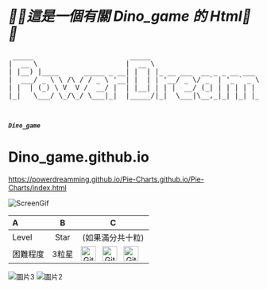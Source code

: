 #  ***🦣🐘這是一個有關 Dino_game 的 Html🦣🐘***

<pre>
 _____                       _____                           __  __ _             
|  __ \                     |  __ \                         |  \/  (_)            
| |__) |____      _____ _ __| |  | |_ __ ___  __ _ _ __ ___ | \  / |_ _ __   __ _ 
|  ___/ _ \ \ /\ / / _ \ '__| |  | | '__/ _ \/ _` | '_ ` _ \| |\/| | | '_ \ / _` |
| |  | (_) \ V  V /  __/ |  | |__| | | |  __/ (_| | | | | | | |  | | | | | | (_| |
|_|   \___/ \_/\_/ \___|_|  |_____/|_|  \___|\__,_|_| |_| |_|_|  |_|_|_| |_|\__, |
                                                                             __/ |
                                                                            |___/ 
</pre>

***`Dino_game`***

# Dino_game.github.io

https://powerdreamming.github.io/Pie-Charts.github.io/Pie-Charts/index.html

![ScreenGif](https://user-images.githubusercontent.com/109954610/215253963-1bea5aa1-cbe6-45f2-9666-4a3c2c89b583.gif)

A | B | C 
:-- | :--: | :--:  
Level | Star | (如果滿分共十粒)  
困難程度 | 3粒星 | <img align="left" alt="GitHub" width="30px" style="padding-right:10px;" src="https://user-images.githubusercontent.com/109954610/215161672-04cec82a-1a9a-4cd6-bac7-066ea66e2ce2.gif"  /><img align="left" alt="GitHub" width="30px" style="padding-right:10px;" src="https://user-images.githubusercontent.com/109954610/215161672-04cec82a-1a9a-4cd6-bac7-066ea66e2ce2.gif"  /><img align="left" alt="GitHub" width="30px" style="padding-right:10px;" src="https://user-images.githubusercontent.com/109954610/215161672-04cec82a-1a9a-4cd6-bac7-066ea66e2ce2.gif"/> 





![圖片3](https://user-images.githubusercontent.com/109954610/215163336-57a0950e-9bb7-41e0-8580-2df03916c9d8.png)
![圖片2](https://user-images.githubusercontent.com/109954610/215163342-0b986f9f-b84d-4204-ae13-0c813349e1ec.png)
